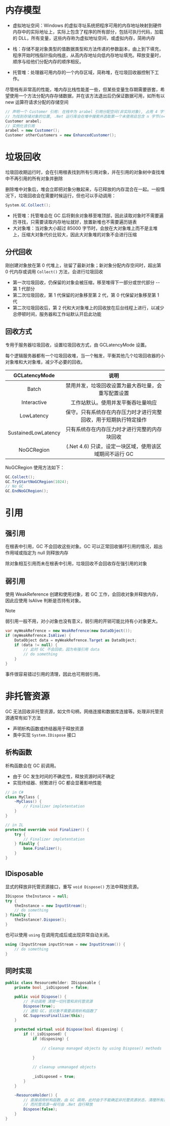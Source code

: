 # 内存模型

- 虚拟地址空间：Windows 的虚拟寻址系统把程序可用的内存地址映射到硬件内存中的实际地址上，实际上包含了程序的所有部分，包括可执行代码，加载的 DLL，所有变量，这些内存称为虚拟地址空间，或虚拟内存，简称内存

- 栈：存储不是对象类型的值数据类型和方法传递的参数副本，由上到下填充，程序开始时栈指针指向栈底，从高内存地址向低内存地址填充。释放变量时，顺序与给他们分配内存的顺序相反。

- 托管堆：处理器可用内存的一个内存区域，简称堆，在垃圾回收器控制下工作。

尽管栈有非常高的性能，堆内存比栈性能差一些，但某些变量生存期需要嵌套，希望使用一个方法分配内存存储数据，并在该方法退出后仍保证数据可用，如所有以 new 运算符请求分配的存储空间

```csharp
// 声明一个 Customer 引用: 在栈中为 arabel 引用分配空间(非实际对象), 占用 4 字节空间, 并将 arabel 的值设置为分配给 Customer 对象的内存空间(即使还没有调用构造函数创建)
// 为找到存储对象的位置, .Net 运行库会在堆中搜索并选取第一个未使用且包含 n 字节(n=sizeof(Customer))的连续块为 arabel 引用在栈中的空间赋值
Customer arabel;
// 实例化该引用
arabel = new Customer();
Customer otherCustomers = new EnhancedCustomer();
```
# 垃圾回收

垃圾回收期运行时，会在引用根表找到所有引用对象，并在引用的对象树中查找堆中不再引用的所有对象并删除

删除堆中对象后，堆会立即把对象分散起来，与已释放的内存混合在一起。一般情况下，垃圾回收会在需要时候运行，但也可以手动调用：

```csharp
System.GC.Collect();
```

- 托管堆：托管堆会在 GC 后将剩余对象移至堆顶部，因此读取对象时不需要遍历寻找，只需要读取内存地址就好，放置新堆也不需要遍历链表
- 大对象堆：当对象大小超过 85000 字节时，会放在大对象堆上而不是主堆上，压缩大对象代价比较大，因此大对象堆的对象不会进行压缩
## 分代回收

刚创建对象放在第 0 代堆上，驻留了最新对象；新对象分配内存空间时，超出第 0 代内存或调用 `Collect()` 方法，会进行垃圾回收
- 第一次垃圾回收，仍保留的对象会被压缩，移至堆得下一部分或世代部分 -- 第 1 代部分
- 第二次垃圾回收，第 1 代保留的对象移至第 2 代，第 0 代保留对象移至第 1 代
- 第二次垃圾回收后，第 2 代和大对象堆上的回收放在后台线程上进行，以减少总停顿时间，服务器和工作站默认开启此功能
## 回收方式

专用于服务器垃圾回收，设置垃圾回收方式，由 GCLatencyMode 设置。

每个逻辑服务器都有一个垃圾回收堆，当一个触发，平衡其他几个垃圾回收器的小对象堆和大对象堆，减少不必要的回收。

|    GCLatencyMode    |                               说明                               |
|:-------------------:|:----------------------------------------------------------------:|
|        Batch        |        禁用并发，垃圾回收设置为最大吞吐量，会重写配置设置        |
|     Interactive     |                工作站默认。使用并发平衡吞吐量响应                |
|     LowLatency      | 保守。只有系统存在内存压力时才进行完整回收，用于短期执行特定操作 |
| SustainedLowLatency |           只有系统存在内存压力时才进行完整的内存块回收           |
|     NoGCRegion      |      (.Net 4.6) 只读，设定一块区域，使用该区域期间不运行 GC      | 

NoGCRegion 使用方法如下：

```csharp
GC.Collect();
GC.TryStartNoGCRegion(1024);
// No GC
GC.EndNoGCRegion();
```
# 引用

## 强引用

在根表中引用，GC 不会回收这些对象。GC 可以正常回收循环引用的情况，超出作用域或指定为 null 则释放内存

除对象相互引用而未在根表中引用，垃圾回收不会回收存在强引用的对象
## 弱引用

使用 WeakReference 创建和使用对象，若 GC 工作，会回收对象并释放内存，因此应使用 IsAlive 判断是否持有对象。

> [!note]
> 弱引用一般不用，对小对象也没有意义，弱引用的开销可能比持有小对象更大。

```csharp
var myWeakRefrence = new WeakRefrence(new DataObject());
if (myWeakRefrence.IsAlive) {
    DataObject data = myWeakRefrence.Target as DataObject;
    if (data != null) {
        // 此时 GC 不会回收，因为有强引用 data
        // do something
    }
}
```

事件很容易错过引用的清理，因此也可用弱引用。
# 非托管资源

GC 无法回收非托管资源，如文件句柄，网络连接和数据库连接等。处理非托管资源通常有如下方法
- 声明析构函数或终结器用于释放资源
- 类中实现 `System.IDispose` 接口
## 析构函数

析构函数会在 GC 前调用。
- 由于 GC 发生时间的不确定性，释放资源时间不确定
- 实现终结器、频繁进行 GC 都会显著影响性能

```csharp
// in C#
class MyClass {
    ~MyClass() {
        // Finalizer impletentation
    }
}

// in IL
protected override void Finalizer() {
    try {
        // Finalizer impletentation
    } finally {
        base.Finalizer();
    }
}
```
## IDisposable

显式的释放非托管资源接口，重写 `void Dispose()` 方法中释放资源。

```csharp
IDispose theInstance = null;
try {
    theInstance = new InputStream();
    // do something
} finally {
    theInstance?.Dispose();
}
```

也可以使用 `using` 在调用完成后或出现异常自动关闭。

```csharp
using (InputStream inputStream = new InputStream()) {
    // do something
}
```
## 同时实现

```csharp
public class ResourceHolder: IDisposable {
    private bool _isDisposed = false;

    public void Dispose() {
        // 手动调用 清理一切托管和非托管资源
        Dispose(true);
        // 通知 GC，该对象不需要调用析构函数了
        GC.SuppressFinallize(this);
    }

    protected virtual void Dispose(bool disposing) {
        if (!_isDisposed) {
            if (disposing) {
                
                // cleanup managed objects by using Dispose() methods
                
            }
            
            // cleanup unmanaged objects
            
            _isDisposed = true;
        }
    }

    ~ResourceHolder() {
        // 直接调用析构函数，由 GC 调用，此时由于不能确定非托管资源状态，清理所有非托管资源
        // 而托管资源一般可由 .Net 自行释放
        Dispose(false);
    }
}
```
